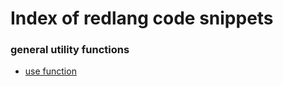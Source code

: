 
# Index of redlang code snippets


### general utility functions

- [use function](./use)
                        
